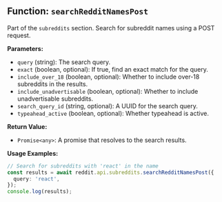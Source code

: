 ## Function: `searchRedditNamesPost`

Part of the `subreddits` section. Search for subreddit names using a POST request.

**Parameters:**

- `query` (string): The search query.
- `exact` (boolean, optional): If true, find an exact match for the query.
- `include_over_18` (boolean, optional): Whether to include over-18 subreddits in the results.
- `include_unadvertisable` (boolean, optional): Whether to include unadvertisable subreddits.
- `search_query_id` (string, optional): A UUID for the search query.
- `typeahead_active` (boolean, optional): Whether typeahead is active.

**Return Value:**

- `Promise<any>`: A promise that resolves to the search results.

**Usage Examples:**

```typescript
// Search for subreddits with 'react' in the name
const results = await reddit.api.subreddits.searchRedditNamesPost({
  query: 'react',
});
console.log(results);
```
